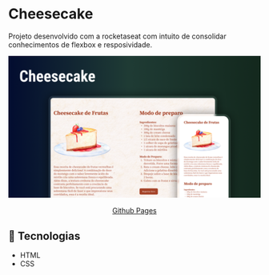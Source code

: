 <h1>Cheesecake</h1>

<p>Projeto desenvolvido com a rocketaseat com intuito de consolidar conhecimentos de flexbox e resposividade.</p>


<img src="./.github/preview.png" alt="pagina de receita de um cheesecake"/>

<p align="center"><a href="https://lucasspor.github.io/projeto-05/" target="_blank">Github Pages</a></p>

## 🚀 Tecnologias

- HTML
- CSS